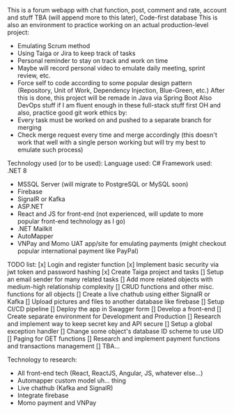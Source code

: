 This is a forum webapp with chat function, post, comment and rate, account and stuff TBA (will append more to this later), Code-first database
This is also an environment to practice working on an actual production-level project:
+ Emulating Scrum method
+ Using Taiga or Jira to keep track of tasks
+ Personal reminder to stay on track and work on time
+ Maybe will record personal video to emulate daily meeting, sprint review, etc.
+ Force self to code according to some popular design pattern (Repository, Unit of Work, Dependency Injection, Blue-Green, etc.)
After this is done, this project will be remade in Java via Spring Boot
Also DevOps stuff if I am fluent enough in these full-stack stuff first
OH and also, practice good git work ethics by:
+ Every task must be worked on and pushed to a separate branch for merging
+ Check merge request every time and merge accordingly
(this doesn't work that well with a single person working but will try my best to emulate such process)

Technology used (or to be used):
Language used: C#
Framework used: .NET 8
- MSSQL Server (will migrate to PostgreSQL or MySQL soon)
- Firebase
- SignalR or Kafka
- ASP.NET
- React and JS for front-end (not experienced, will update to more popular front-end technology as I go)
- .NET Mailkit
- AutoMapper
- VNPay and Momo UAT app/site for emulating payments (might checkout popular international payment like PayPal)

TODO list:
[x] Login and register function
[x] Implement basic security via jwt token and password hashing
[x] Create Taiga project and tasks
[] Setup an email sender for many related tasks
[] Add more related objects with medium-high relationship complexity 
[] CRUD functions and other misc. functions for all objects
[] Create a live chathub using either SignalR or Kafka
[] Upload pictures and files to another database like firebase
[] Setup CI/CD pipeline
[] Deploy the app in Swagger form
[] Develop a front-end 
[] Create separate environment for Development and Production
[] Research and implement way to keep secret key and API secure
[] Setup a global exception handler
[] Change some object's database ID scheme to use UID
[] Paging for GET functions
[] Research and implement payment functions and transactions management
[] TBA...

Technology to research:
+ All front-end tech (React, ReactJS, Angular, JS, whatever else...)
+ Automapper custom model uh... thing
+ Live chathub (Kafka and SignalR)
+ Integrate firebase
+ Momo payment and VNPay

